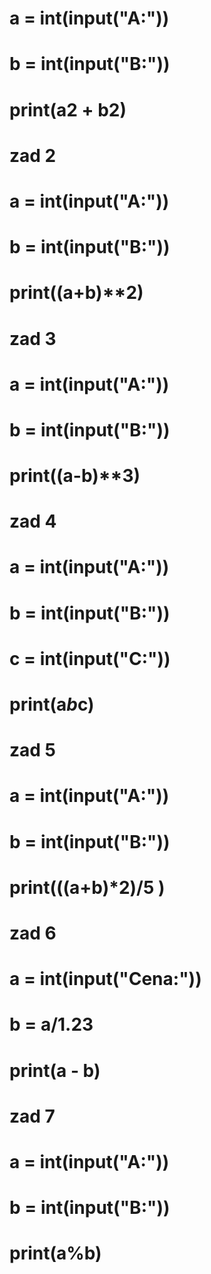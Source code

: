 #
# a = int(input("A:"))
# b = int(input("B:"))
#
# print(a**2 + b**2)
# zad 2
# a = int(input("A:"))
# b = int(input("B:"))
#
# print((a+b)**2)
# zad 3
# a = int(input("A:"))
# b = int(input("B:"))
# print((a-b)**3)
# zad 4
# a = int(input("A:"))
# b = int(input("B:"))
# c = int(input("C:"))
# print(a*b*c)
# zad 5
# a = int(input("A:"))
# b = int(input("B:"))
# print(((a+b)*2)/5 )
# zad 6
# a = int(input("Cena:"))
# b = a/1.23
# print(a - b)
# zad 7
# a = int(input("A:"))
# b = int(input("B:"))
# print(a%b)
